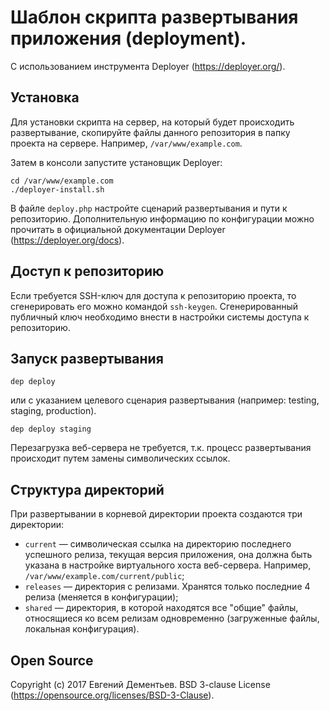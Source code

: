 # Шаблон скрипта развертывания приложения (deployment).

С использованием инструмента  Deployer (https://deployer.org/).

## Установка 

Для установки скрипта на сервер, на который будет происходить развертывание, 
скопируйте файлы данного репозитория в папку проекта на сервере. Например, `/var/www/example.com`.

Затем в консоли запустите установщик Deployer:
```
cd /var/www/example.com
./deployer-install.sh 
```
В файле `deploy.php` настройте сценарий развертывания и пути к репозиторию. Дополнительную информацию по конфигурации можно прочитать в официальной документации Deployer (https://deployer.org/docs).

## Доступ к репозиторию

Если требуется SSH-ключ для доступа к репозиторию проекта, то сгенерировать его можно командой `ssh-keygen`. Сгенерированный публичный ключ необходимо внести в настройки системы доступа к репозиторию.

## Запуск развертывания
```
dep deploy
```
или с указанием целевого сценария развертывания (например: testing, staging, production).

```
dep deploy staging
```
Перезагрузка веб-сервера не требуется, т.к. процесс развертывания происходит путем замены символических ссылок.

## Структура директорий

При развертывании в корневой директории проекта создаются три директории:

- `current` — символическая ссылка на директорию последнего успешного релиза, текущая версия приложения, она должна быть указана в настройке виртуального хоста веб-сервера. Например, `/var/www/example.com/current/public`;
- `releases` — директория с релизами. Хранятся только последние 4 релиза (меняется в конфигурации);
- `shared` — директория, в которой находятся все "общие" файлы, относящиеся ко всем релизам одновременно (загруженные файлы, локальная конфигурация). 


## Open Source

Copyright (c) 2017 Евгений Дементьев.
BSD 3-clause License (https://opensource.org/licenses/BSD-3-Clause).
